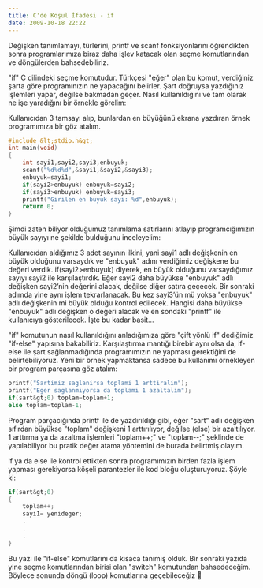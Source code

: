 ```yaml
---
title: C'de Koşul İfadesi - if
date: 2009-10-18 22:22
---
```


Değişken tanımlamayı, türlerini, printf ve scanf fonksiyonlarını öğrendikten sonra programlarımıza biraz daha işlev katacak olan seçme komutlarından ve döngülerden bahsedebiliriz.

"if" C dilindeki seçme komutudur. Türkçesi "eğer" olan bu komut, verdiğiniz şarta göre programınızın ne yapacağını belirler. Şart doğruysa yazdığınız işlemleri yapar, değilse bakmadan geçer. Nasıl kullanıldığını ve tam olarak ne işe yaradığını bir örnekle görelim:

<!--more-->
Kullanıcıdan 3 tamsayı alıp, bunlardan en büyüğünü ekrana yazdıran örnek programımıza bir göz atalım.
```c
#include &lt;stdio.h&gt;
int main(void)
{
	int sayi1,sayi2,sayi3,enbuyuk;
	scanf("%d%d%d",&sayi1,&sayi2,&sayi3);
	enbuyuk=sayi1;
	if(sayi2>enbuyuk) enbuyuk=sayi2;
	if(sayi3>enbuyuk) enbuyuk=sayi3;
	printf("Girilen en buyuk sayi: %d",enbuyuk);
	return 0;
}
```
Şimdi zaten biliyor olduğumuz tanımlama satırlarını atlayıp programcığımızın büyük sayıyı ne şekilde bulduğunu inceleyelim:

Kullanıcıdan aldığımız 3 adet sayının ilkini, yani sayi1 adlı değişkenin en büyük olduğunu varsaydık ve "enbuyuk" adını verdiğimiz değişkene bu değeri verdik. if(sayi2&gt;enbuyuk) diyerek, en büyük olduğunu varsaydığımız sayıyı sayi2 ile karşılaştırdık. Eğer sayi2 daha büyükse "enbuyuk" adlı değişken sayi2’nin değerini alacak, değilse diğer satıra geçecek. Bir sonraki adımda yine aynı işlem tekrarlanacak. Bu kez sayi3’ün mü yoksa "enbuyuk" adlı değişkenin mi büyük olduğu kontrol edilecek. Hangisi daha büyükse "enbuyuk" adlı değişken o değeri alacak ve en sondaki "printf" ile kullanıcıya gösterilecek. İşte bu kadar basit...

"if" komutunun nasıl kullanıldığını anladığımıza göre "çift yönlü if" dediğimiz "if-else" yapısına bakabiliriz. Karşılaştırma mantığı birebir aynı olsa da, if-else ile şart sağlanmadığında programımızın ne yapması gerektiğini de belirtebiliyoruz. Yeni bir örnek yapmaktansa sadece bu kullanımı örnekleyen bir program parçasına göz atalım:
```c
printf("Sartimiz saglanirsa toplami 1 arttiralim");
printf("Eger saglanmiyorsa da toplami 1 azaltalim");
if(sart&gt;0) toplam=toplam+1;
else toplam=toplam-1;
```
Program parçacığında printf ile de yazdırıldığı gibi, eğer "sart" adlı değişken sıfırdan büyükse "toplam" değişkeni 1 arttırılıyor, değilse (else) bir azaltılıyor. 1 arttırma ya da azaltma işlemleri "toplam++;" ve  "toplam--;" şeklinde de yapılabiliyor bu pratik değer atama yöntemini de burada belirtmiş olayım.

if ya da else ile kontrol ettikten sonra programımızın birden fazla işlem yapması gerekiyorsa köşeli parantezler ile kod bloğu oluşturuyoruz. Şöyle ki:
```c
if(sart&gt;0)
{
	toplam++;
	sayi1= yenideger;
	.
	.
	.
}
```
Bu yazı ile "if-else" komutlarını da kısaca tanımış olduk. Bir sonraki yazıda yine seçme komutlarından birisi olan "switch" komutundan bahsedeceğim. Böylece sonunda döngü (loop) komutlarına geçebileceğiz 🙂
